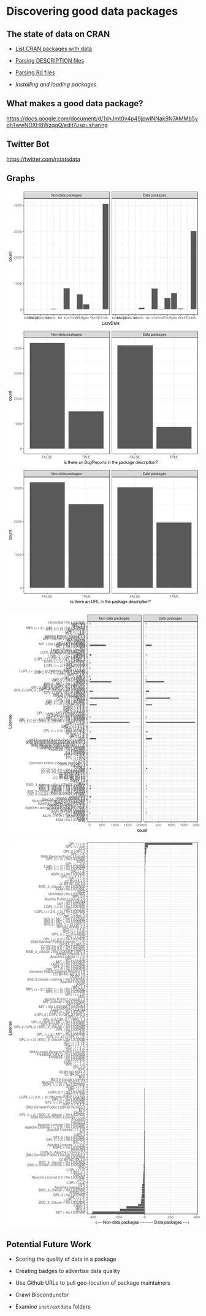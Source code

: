 <!-- README.md is generated from README.Rmd. Please edit that file -->
Discovering good data packages
==============================

The state of data on CRAN
-------------------------

-   [List CRAN packages with data](R/get-pkgs-with-data-dir.R)

-   [Parsing DESCRIPTION files](R/parse_description.R)

-   [Parsing Rd files](R/get_metacran.R)

-   *Installing and loading packages*

What makes a good data package?
-------------------------------

<https://docs.google.com/document/d/1xhJmt0v4p49jpwINNak9N7AMMb5yohTwwNOXH8WzqqQ/edit?usp=sharing>

Twitter Bot
-----------

<https://twitter.com/rstatsdata>

Graphs
------

![](README_files/figure-markdown_github/unnamed-chunk-1-1.png)![](README_files/figure-markdown_github/unnamed-chunk-1-2.png)![](README_files/figure-markdown_github/unnamed-chunk-1-3.png)

![](README_files/figure-markdown_github/unnamed-chunk-2-1.png)

![](README_files/figure-markdown_github/unnamed-chunk-3-1.png)

Potential Future Work
---------------------

-   Scoring the quality of data in a package

-   Creating badges to advertise data quality

-   Use Github URLs to pull geo-location of package maintainers

-   Crawl Biocondunctor

-   Examine `inst/extdata` folders
